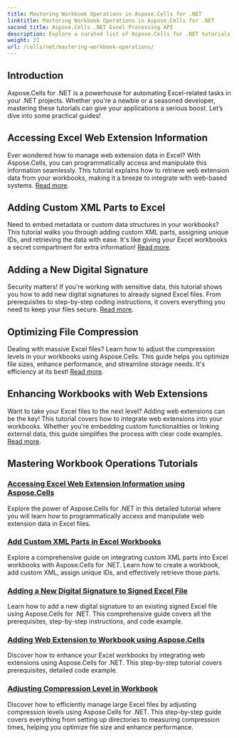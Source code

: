 ```yaml
---
title: Mastering Workbook Operations in Aspose.Cells for .NET 
linktitle: Mastering Workbook Operations in Aspose.Cells for .NET 
second_title: Aspose.Cells .NET Excel Processing API
description: Explore a curated list of Aspose.Cells for .NET tutorials, including guides on accessing web extension data, adding digital signatures, and adjusting compression levels.
weight: 21
url: /cells/net/mastering-workbook-operations/
---
```

## Introduction

Aspose.Cells for .NET is a powerhouse for automating Excel-related tasks in your .NET projects. Whether you're a newbie or a seasoned developer, mastering these tutorials can give your applications a serious boost. Let’s dive into some practical guides!  

## Accessing Excel Web Extension Information  

Ever wondered how to manage web extension data in Excel? With Aspose.Cells, you can programmatically access and manipulate this information seamlessly. This tutorial explains how to retrieve web extension data from your workbooks, making it a breeze to integrate with web-based systems. [Read more](./accessing-excel-web-extension-information/).  

## Adding Custom XML Parts to Excel  

Need to embed metadata or custom data structures in your workbooks? This tutorial walks you through adding custom XML parts, assigning unique IDs, and retrieving the data with ease. It's like giving your Excel workbooks a secret compartment for extra information! [Read more](./add-custom-xml-parts/).  

## Adding a New Digital Signature  

Security matters! If you're working with sensitive data, this tutorial shows you how to add new digital signatures to already signed Excel files. From prerequisites to step-by-step coding instructions, it covers everything you need to keep your files secure. [Read more](./adding-new-digital-signature-to-signed-excel-file/).  

## Optimizing File Compression  

Dealing with massive Excel files? Learn how to adjust the compression levels in your workbooks using Aspose.Cells. This guide helps you optimize file sizes, enhance performance, and streamline storage needs. It's efficiency at its best! [Read more](./adjusting-compression-level/). 
 
## Enhancing Workbooks with Web Extensions  

Want to take your Excel files to the next level? Adding web extensions can be the key! This tutorial covers how to integrate web extensions into your workbooks. Whether you're embedding custom functionalities or linking external data, this guide simplifies the process with clear code examples. [Read more](./adding-web-extension/).  

## Mastering Workbook Operations Tutorials
### [Accessing Excel Web Extension Information using Aspose.Cells](./accessing-excel-web-extension-information/)
Explore the power of Aspose.Cells for .NET in this detailed tutorial where you will learn how to programmatically access and manipulate web extension data in Excel files.
### [Add Custom XML Parts in Excel Workbooks](./add-custom-xml-parts/)
Explore a comprehensive guide on integrating custom XML parts into Excel workbooks with Aspose.Cells for .NET. Learn how to create a workbook, add custom XML, assign unique IDs, and effectively retrieve those parts.
### [Adding a New Digital Signature to Signed Excel File](./adding-new-digital-signature-to-signed-excel-file/)
Learn how to add a new digital signature to an existing signed Excel file using Aspose.Cells for .NET. This comprehensive guide covers all the prerequisites, step-by-step instructions, and code example.
### [Adding Web Extension to Workbook using Aspose.Cells](./adding-web-extension/)
Discover how to enhance your Excel workbooks by integrating web extensions using Aspose.Cells for .NET. This step-by-step tutorial covers prerequisites, detailed code example.
### [Adjusting Compression Level in Workbook](./adjusting-compression-level/)
Discover how to efficiently manage large Excel files by adjusting compression levels using Aspose.Cells for .NET. This step-by-step guide covers everything from setting up directories to measuring compression times, helping you optimize file size and enhance performance.

